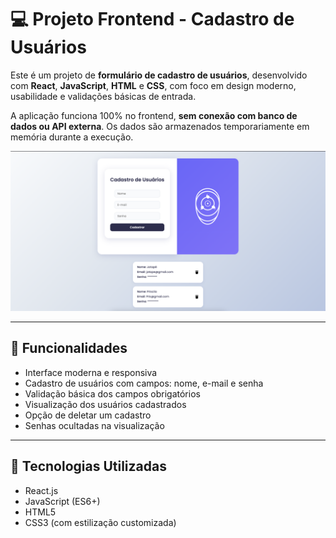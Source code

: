 # 💻 Projeto Frontend - Cadastro de Usuários

Este é um projeto de **formulário de cadastro de usuários**, desenvolvido com **React**, **JavaScript**, **HTML** e **CSS**, com foco em design moderno, usabilidade e validações básicas de entrada.  

A aplicação funciona 100% no frontend, **sem conexão com banco de dados ou API externa**. Os dados são armazenados temporariamente em memória durante a execução.

![Preview do Projeto](https://github.com/iaejotape/Cadastro-Usuario/blob/main/src/assets/screenshot-cadastro.png?raw=true)



---

## 🧩 Funcionalidades

- Interface moderna e responsiva
- Cadastro de usuários com campos: nome, e-mail e senha
- Validação básica dos campos obrigatórios
- Visualização dos usuários cadastrados
- Opção de deletar um cadastro
- Senhas ocultadas na visualização

---

## 🚀 Tecnologias Utilizadas

- React.js
- JavaScript (ES6+)
- HTML5
- CSS3 (com estilização customizada)
